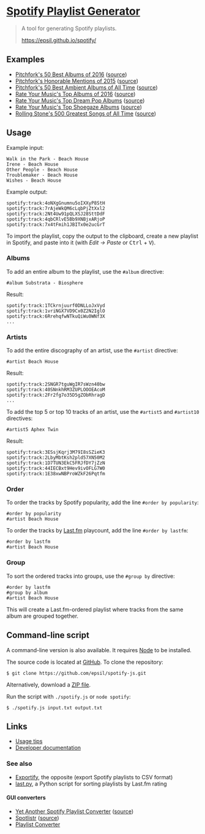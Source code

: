 [Spotify Playlist Generator](https://epsil.github.io/spotify/)
==============================================================

> A tool for generating Spotify playlists.
>
> <https://epsil.github.io/spotify/>

Examples
--------

-   [Pitchfork's 50 Best Albums of 2016](examples/pitchfork-50-best-albums-of-2016.spotify.txt) ([source](examples/pitchfork-50-best-albums-of-2016.txt))
-   [Pitchfork's Honorable Mentions of 2015](examples/pitchfork-honorable-mentions-of-2015.spotify.txt) ([source](examples/pitchfork-honorable-mentions-of-2015.txt))
-   [Pitchfork's 50 Best Ambient Albums of All Time](examples/pitchfork-50-best-ambient-albums-of-all-time.spotify.txt) ([source](examples/pitchfork-50-best-ambient-albums-of-all-time.txt))
-   [Rate Your Music's Top Albums of 2016](examples/rateyourmusic-top-albums-of-2016.spotify.txt) ([source](examples/rateyourmusic-top-albums-of-2016.txt))
-   [Rate Your Music's Top Dream Pop Albums](examples/rateyourmusic-top-dreampop-albums.spotify.txt) ([source](examples/rateyourmusic-top-dreampop-albums.txt))
-   [Rate Your Music's Top Shoegaze Albums](examples/rateyourmusic-top-shoegaze-albums.spotify.txt) ([source](examples/rateyourmusic-top-shoegaze-albums.txt))
-   [Rolling Stone's 500 Greatest Songs of All Time](examples/rollingstone-500-greatest-songs-of-all-time.spotify.txt) ([source](examples/rollingstone-500-greatest-songs-of-all-time.txt))

Usage
-----

Example input:

    Walk in the Park - Beach House
    Irene - Beach House
    Other People - Beach House
    Troublemaker - Beach House
    Wishes - Beach House

Example output:

    spotify:track:4oNXgGnumnu5oIXXyP8StH
    spotify:track:7rAjeWkQM6cLqbPjZtXxl2
    spotify:track:2Nt4Uw91pQLXSJ28SttDdF
    spotify:track:4qbCRlvE5Bb9XNBjxARjoP
    spotify:track:7x4tFmih1JBITx0e2ucGrT

To import the playlist, copy the output to the clipboard, create a new playlist in Spotify, and paste into it (with *Edit -> Paste* or <kbd>Ctrl</kbd> + <kbd>V</kbd>).

### Albums

To add an entire album to the playlist, use the `#album` directive:

    #album Substrata - Biosphere

Result:

    spotify:track:1TCkrnjuurf0DNLLoJxVyd
    spotify:track:1vriNGX7VD9Cx0Z2N2IglO
    spotify:track:6RrehqfwNTkuQiWu0WNf3X
    ...

### Artists

To add the entire discography of an artist, use the `#artist` directive:

    #artist Beach House

Result:

    spotify:track:2SNGR7tguWgIR7sWzn40bw
    spotify:track:40SNnkhRM3ZUPLOOOEAcoM
    spotify:track:2Fr2fg7o35D5gZObRhragD
    ...

To add the top 5 or top 10 tracks of an artist, use the `#artist5` and `#artist10` directives:

    #artist5 Aphex Twin

Result:

    spotify:track:3ESsjKqrj3M79I8sSZieK3
    spotify:track:2LbyMbtKsh2pld57XN50M2
    spotify:track:1D7TUN3EkC5FRJfDY7jZzN
    spotify:track:44IECBxt9Hev9ivOFLG7W0
    spotify:track:1E38xwNBProWZkF26Pqtfm

### Order

To order the tracks by Spotify popularity, add the line `#order by popularity`:

    #order by popularity
    #artist Beach House

To order the tracks by [Last.fm](http://last.fm/) playcount, add the line `#order by lastfm`:

    #order by lastfm
    #artist Beach House

### Group

To sort the ordered tracks into groups, use the `#group by` directive:

    #order by lastfm
    #group by album
    #artist Beach House

This will create a Last.fm-ordered playlist where tracks from the same album are grouped together.

Command-line script
-------------------

A command-line version is also available. It requires [Node](https://nodejs.org/) to be installed.

The source code is located at [GitHub](https://github.com/epsil/spotify-js). To clone the repository:

    $ git clone https://github.com/epsil/spotify-js.git

Alternatively, download a [ZIP file](https://github.com/epsil/spotify-js/archive/master.zip).

Run the script with `./spotify.js` or `node spotify`:

    $ ./spotify.js input.txt output.txt

Links
-----

-   [Usage tips](Tips.md)
-   [Developer documentation](https://epsil.github.io/spotify/doc/)

### See also

-   [Exportify](https://github.com/watsonbox/exportify), the opposite (export Spotify playlists to CSV format)
-   [last.py](https://github.com/epsil/lastpy), a Python script for sorting playlists by Last.fm rating

#### GUI converters

-   [Yet Another Spotify Playlist Converter](http://michaeldick.me/YetAnotherSpotifyPlaylistConverter/) ([source](https://github.com/bertique/YetAnotherSpotifyPlaylistConverter))
-   [Spotlistr](http://spotlistr.herokuapp.com/) ([source](https://github.com/BobNisco/Spotlistr))
-   [Playlist Converter](http://www.playlist-converter.net/)

